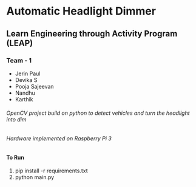# Automatic Headlight Dimmer 
<h2> Learn Engineering through Activity Program (LEAP)</h2>
<h3> Team - 1 </h3> 
<ul>
  <li>Jerin Paul</li>
  <li> Devika S </li>
  <li>Pooja Sajeevan </li>
  <li> Nandhu</li>
  <li>Karthik</li>
</ul>

<h6> OpenCV project build on python to detect vehicles and turn the headlight into dim  </h6>
<h6>Hardware implemented on Raspberry Pi 3 </h6>

<h4>To Run </h4>
<ol> 
  <li>pip install -r requirements.txt</li>
  <li> python main.py</li>
</ol>

